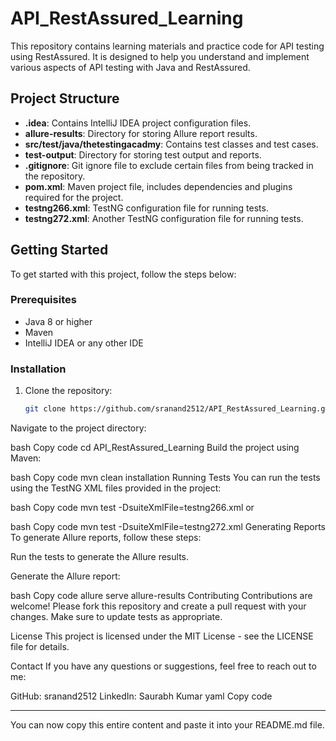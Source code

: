# API_RestAssured_Learning

This repository contains learning materials and practice code for API testing using RestAssured. It is designed to help you understand and implement various aspects of API testing with Java and RestAssured.

## Project Structure


- **.idea**: Contains IntelliJ IDEA project configuration files.
- **allure-results**: Directory for storing Allure report results.
- **src/test/java/thetestingacadmy**: Contains test classes and test cases.
- **test-output**: Directory for storing test output and reports.
- **.gitignore**: Git ignore file to exclude certain files from being tracked in the repository.
- **pom.xml**: Maven project file, includes dependencies and plugins required for the project.
- **testng266.xml**: TestNG configuration file for running tests.
- **testng272.xml**: Another TestNG configuration file for running tests.

## Getting Started

To get started with this project, follow the steps below:

### Prerequisites

- Java 8 or higher
- Maven
- IntelliJ IDEA or any other IDE

### Installation

1. Clone the repository:

   ```bash
   git clone https://github.com/sranand2512/API_RestAssured_Learning.git
Navigate to the project directory:

bash
Copy code
cd API_RestAssured_Learning
Build the project using Maven:

bash
Copy code
mvn clean installation
Running Tests
You can run the tests using the TestNG XML files provided in the project:

bash
Copy code
mvn test -DsuiteXmlFile=testng266.xml
or

bash
Copy code
mvn test -DsuiteXmlFile=testng272.xml
Generating Reports
To generate Allure reports, follow these steps:

Run the tests to generate the Allure results.

Generate the Allure report:

bash
Copy code
allure serve allure-results
Contributing
Contributions are welcome! Please fork this repository and create a pull request with your changes. Make sure to update tests as appropriate.

License
This project is licensed under the MIT License - see the LICENSE file for details.

Contact
If you have any questions or suggestions, feel free to reach out to me:

GitHub: sranand2512
LinkedIn: Saurabh Kumar
yaml
Copy code

---

You can now copy this entire content and paste it into your README.md file.
